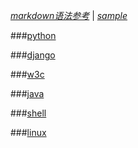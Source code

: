 *[markdown语法参考](markdown)*  |  *[sample](samplemarkdown)*

###[python](python)

###[django](django)

###[w3c](w3c)

###[java](java)

###[shell](shell)

###[linux](linux)

